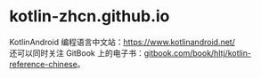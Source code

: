 # kotlin-zhcn.github.io
KotlinAndroid 编程语言中文站：https://www.kotlinandroid.net/  
还可以同时关注 GitBook 上的电子书：[gitbook.com/book/hltj/kotlin-reference-chinese](https://www.gitbook.com/book/hltj/kotlin-reference-chinese/details)。
